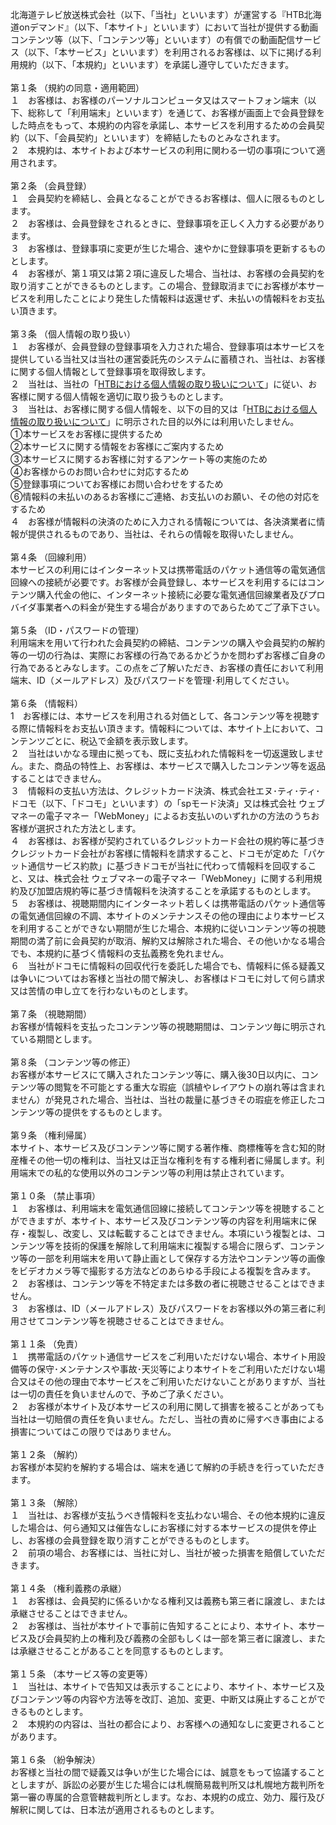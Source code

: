 <p class="textBox">
北海道テレビ放送株式会社（以下、「当社」といいます）が運営する『HTB北海道onデマンド』（以下、「本サイト」といいます）において当社が提供する動画コンテンツ等（以下、「コンテンツ等」といいます）の有償での動画配信サービス（以下、「本サービス」といいます）を利用されるお客様は、以下に掲げる利用規約（以下、「本規約」といいます）を承諾し遵守していただきます。<br>
<br>
第１条	（規約の同意・適用範囲）<br>
１　お客様は、お客様のパーソナルコンピュータ又はスマートフォン端末（以下、総称して「利用端末」といいます）を通じて、お客様が画面上で会員登録をした時点をもって、本規約の内容を承諾し、本サービスを利用するための会員契約（以下、「会員契約」といいます）を締結したものとみなされます。<br>
２　本規約は、本サイトおよび本サービスの利用に関わる一切の事項について適用されます。<br>
<br>
第２条	（会員登録）<br>
１　会員契約を締結し、会員となることができるお客様は、個人に限るものとします。<br>
２　お客様は、会員登録をされるときに、登録事項を正しく入力する必要があります。<br>
３　お客様は、登録事項に変更が生じた場合、速やかに登録事項を更新するものとします。<br>
４　お客様が、第１項又は第２項に違反した場合、当社は、お客様の会員契約を取り消すことができるものとします。この場合、登録取消までにお客様が本サービスを利用したことにより発生した情報料は返還せず、未払いの情報料をお支払い頂きます。<br>
<br>
第３条	（個人情報の取り扱い）<br>
１　お客様が、会員登録の登録事項を入力された場合、登録事項は本サービスを提供している当社又は当社の運営委託先のシステムに蓄積され、当社は、お客様に関する個人情報として登録事項を取得致します。<br>
２　当社は、当社の「<a href="/f/privacy/">HTBにおける個人情報の取り扱いについて</a>」に従い、お客様に関する個人情報を適切に取り扱うものとします。<br>
３　当社は、お客様に関する個人情報を、以下の目的又は「<a href="/f/privacy/">HTBにおける個人情報の取り扱いについて</a>」に明示された目的以外には利用いたしません。<br>
①本サービスをお客様に提供するため<br>
②本サービスに関する情報をお客様にご案内するため<br>
③本サービスに関するお客様に対するアンケート等の実施のため<br>
④お客様からのお問い合わせに対応するため<br>
⑤登録事項についてお客様にお問い合わせをするため<br>
⑥情報料の未払いのあるお客様にご連絡、お支払いのお願い、その他の対応をするため<br>
４　お客様が情報料の決済のために入力される情報については、各決済業者に情報が提供されるものであり、当社は、それらの情報を取得いたしません。<br>

<br>
第４条	（回線利用）<br>
本サービスの利用にはインターネット又は携帯電話のパケット通信等の電気通信回線への接続が必要です。お客様が会員登録し、本サービスを利用するにはコンテンツ購入代金の他に、インターネット接続に必要な電気通信回線業者及びプロバイダ事業者への料金が発生する場合がありますのであらためてご了承下さい。<br>
<br>
第５条	（ID・パスワードの管理）<br>
利用端末を用いて行われた会員契約の締結、コンテンツの購入や会員契約の解約等の一切の行為は、実際にお客様の行為であるかどうかを問わずお客様ご自身の行為であるとみなします。この点をご了解いただき、お客様の責任において利用端末、ID（メールアドレス）及びパスワードを管理･利用してください。<br>
<br>
第６条	（情報料）<br>
1　お客様には、本サービスを利用される対価として、各コンテンツ等を視聴する際に情報料をお支払い頂きます。情報料については、本サイト上において、コンテンツごとに、税込で金額を表示致します。<br>
２　当社はいかなる理由に拠っても、既に支払われた情報料を一切返還致しません。また、商品の特性上、お客様は、本サービスで購入したコンテンツ等を返品することはできません。<br>
３　情報料の支払い方法は、クレジットカード決済、株式会社エヌ･ティ･ティ･ドコモ（以下、「ドコモ」といいます）の「spモード決済」又は株式会社 ウェブマネーの電子マネー「WebMoney」によるお支払いのいずれかの方法のうちお客様が選択された方法とします。<br>
４　お客様は、お客様が契約されているクレジットカード会社の規約等に基づきクレジットカード会社がお客様に情報料を請求すること、ドコモが定めた「パケット通信サービス約款」に基づきドコモが当社に代わって情報料を回収すること、又は、株式会社 ウェブマネーの電子マネー「WebMoney」に関する利用規約及び加盟店規約等に基づき情報料を決済することを承諾するものとします。<br>
５　お客様は、視聴期間内にインターネット若しくは携帯電話のパケット通信等の電気通信回線の不調、本サイトのメンテナンスその他の理由により本サービスを利用することができない期間が生じた場合、本規約に従いコンテンツ等の視聴期間の満了前に会員契約が取消、解約又は解除された場合、その他いかなる場合でも、本規約に基づく情報料の支払義務を免れません。<br>
６　当社がドコモに情報料の回収代行を委託した場合でも、情報料に係る疑義又は争いについてはお客様と当社の間で解決し、お客様はドコモに対して何ら請求又は苦情の申し立てを行わないものとします。<br>
<br>
第７条	（視聴期間）<br>
お客様が情報料を支払ったコンテンツ等の視聴期間は、コンテンツ毎に明示されている期間とします。<br>
<br>
第８条	（コンテンツ等の修正）<br>
お客様が本サービスにて購入されたコンテンツ等に、購入後30日以内に、コンテンツ等の閲覧を不可能とする重大な瑕疵（誤植やレイアウトの崩れ等は含まれません）が発見された場合、当社は、当社の裁量に基づきその瑕疵を修正したコンテンツ等の提供をするものとします。<br>
<br>
第９条	（権利帰属）<br>
本サイト、本サービス及びコンテンツ等に関する著作権、商標権等を含む知的財産権その他一切の権利は、当社又は正当な権利を有する権利者に帰属します。利用端末での私的な使用以外のコンテンツ等の利用は禁止されています。<br>
<br>
第１０条	（禁止事項）<br>
１　お客様は、利用端末を電気通信回線に接続してコンテンツ等を視聴することができますが、本サイト、本サービス及びコンテンツ等の内容を利用端末に保存・複製し、改変し、又は転載することはできません。本項にいう複製とは、コンテンツ等を技術的保護を解除して利用端末に複製する場合に限らず、コンテンツ等の一部を利用端末を用いて静止画として保存する方法やコンテンツ等の画像をビデオカメラ等で撮影する方法などのあらゆる手段による複製を含みます。<br>
２　お客様は、コンテンツ等を不特定または多数の者に視聴させることはできません。<br>
３　お客様は、ID（メールアドレス）及びパスワードをお客様以外の第三者に利用させてコンテンツ等を視聴させることはできません。<br>
<br>
第１１条	（免責）<br>
１　携帯電話のパケット通信サービスをご利用いただけない場合、本サイト用設備等の保守･メンテナンスや事故･天災等により本サイトをご利用いただけない場合又はその他の理由で本サービスをご利用いただけないことがありますが、当社は一切の責任を負いませんので、予めご了承ください。<br>
２　お客様が本サイト及び本サービスの利用に関して損害を被ることがあっても当社は一切賠償の責任を負いません。ただし、当社の責めに帰すべき事由による損害についてはこの限りではありません。<br>
<br>
第１２条	（解約）<br>
お客様が本契約を解約する場合は、端末を通じて解約の手続きを行っていただきます。<br>
<br>
第１３条	（解除）<br>
１　当社は、お客様が支払うべき情報料を支払わない場合、その他本規約に違反した場合は、何ら通知又は催告なしにお客様に対する本サービスの提供を停止し、お客様の会員登録を取り消すことができるものとします。<br>
２　前項の場合、お客様には、当社に対し、当社が被った損害を賠償していただきます。<br>
<br>
第１４条	（権利義務の承継）<br>
１　お客様は、会員契約に係るいかなる権利又は義務も第三者に譲渡し、または承継させることはできません。<br>
２　お客様は、当社が本サイトで事前に告知することにより、本サイト、本サービス及び会員契約上の権利及び義務の全部もしくは一部を第三者に譲渡し、または承継させることがあることを同意するものとします。<br>
<br>
第１５条	（本サービス等の変更等）<br>
１　当社は、本サイトで告知又は表示することにより、本サイト、本サービス及びコンテンツ等の内容や方法等を改訂、追加、変更、中断又は廃止することができるものとします。<br>
２　本規約の内容は、当社の都合により、お客様への通知なしに変更されることがあります。<br>
<br>
第１６条	（紛争解決）<br>
お客様と当社の間で疑義又は争いが生じた場合には、誠意をもって協議することとしますが、訴訟の必要が生じた場合には札幌簡易裁判所又は札幌地方裁判所を第一審の専属的合意管轄裁判所とします。なお、本規約の成立、効力、履行及び解釈に関しては、日本法が適用されるものとします。<br>
</p>
